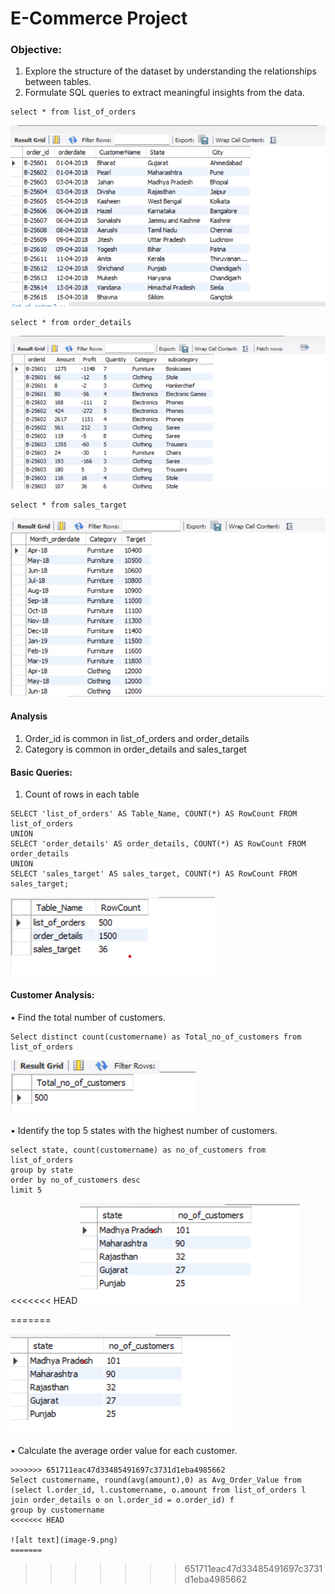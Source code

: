 # E-Commerce Project

### Objective:
1.	Explore the structure of the dataset by understanding the relationships between tables.
2.	Formulate SQL queries to extract meaningful insights from the data.

```
select * from list_of_orders
```

 ![alt text](image-3.png)

```
select * from order_details
```
![alt text](image-4.png)

```
select * from sales_target
```

![alt text](image-5.png)

#### Analysis
1. Order_id is common in list_of_orders and order_details
2. Category is common in order_details and sales_target

#### Basic Queries:
1. Count of rows in each table

```
SELECT 'list_of_orders' AS Table_Name, COUNT(*) AS RowCount FROM list_of_orders
UNION
SELECT 'order_details' AS order_details, COUNT(*) AS RowCount FROM order_details
UNION
SELECT 'sales_target' AS sales_target, COUNT(*) AS RowCount FROM sales_target;
```
![alt text](image-6.png)

#### Customer Analysis:
•	Find the total number of customers.
```
Select distinct count(customername) as Total_no_of_customers from list_of_orders
```
![alt text](image-7.png)

•	Identify the top 5 states with the highest number of customers.
```
select state, count(customername) as no_of_customers from list_of_orders
group by state
order by no_of_customers desc
limit 5
```
<<<<<<< HEAD
![alt text](image-8.png)

=======

![alt text](image-8.png)

• Calculate the average order value for each customer.

```
>>>>>>> 651711eac47d33485491697c3731d1eba4985662
Select customername, round(avg(amount),0) as Avg_Order_Value from
(select l.order_id, l.customername, o.amount from list_of_orders l
join order_details o on l.order_id = o.order_id) f
group by customername
<<<<<<< HEAD

![alt text](image-9.png)
=======
```
>>>>>>> 651711eac47d33485491697c3731d1eba4985662
